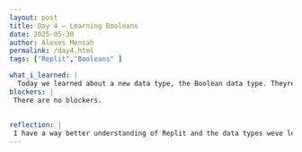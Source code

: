 ```yaml
---
layout: post
title: Day 4 – Learning Booleans
date: 2025-05-30
author: Alexes Mensah
permalink: /day4.html
tags: ["Replit","Booleans" ]

what_i_learned: |
  Today we learned about a new data type, the Boolean data type. Theyre very powerful because they enable our code to evaluate comparisons using true or false. We ran a couple examples in Replit. We worked on a project how input reads and returns strings from the terminal. I also learned  about operators. We went into generative AI and how it works. After that we learned about generative AI, Neural Networks & LLMS. We interacted with websites like suno AI and character AI to see how they work. 
blockers: |
 There are no blockers.
  
  
reflection: | 
 I have a way better understanding of Replit and the data types weve learned this week. I can say that I am much more confident using colab, replit, and github. I do feel like im missing some steps in the process but hopefully i will realize whats missing and learn through mistakes.
---
```

